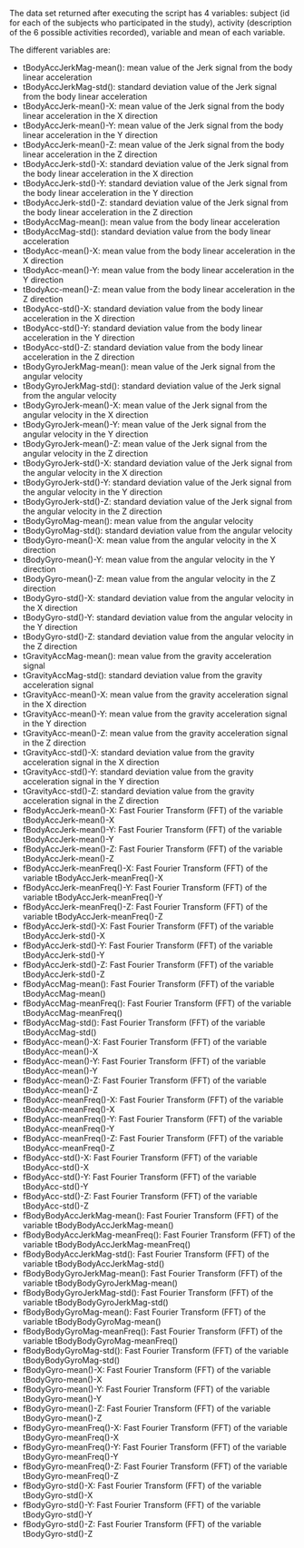 The data set returned after executing the script has 4 variables: subject (id for each of the subjects who participated in the study), activity (description of the 6 possible activities recorded), variable and mean of each variable.

The different variables are:

* tBodyAccJerkMag-mean(): mean value of the Jerk signal from the body linear acceleration
* tBodyAccJerkMag-std(): standard deviation value of the Jerk signal from the body linear acceleration 
* tBodyAccJerk-mean()-X: mean value of the Jerk signal from the body linear acceleration in the X direction
* tBodyAccJerk-mean()-Y: mean value of the Jerk signal from the body linear acceleration in the Y direction
* tBodyAccJerk-mean()-Z: mean value of the Jerk signal from the body linear acceleration in the Z direction
* tBodyAccJerk-std()-X: standard deviation value of the Jerk signal from the body linear acceleration in the X direction
* tBodyAccJerk-std()-Y: standard deviation value of the Jerk signal from the body linear acceleration in the Y direction
* tBodyAccJerk-std()-Z: standard deviation value of the Jerk signal from the body linear acceleration in the Z direction
* tBodyAccMag-mean(): mean value from the body linear acceleration 
* tBodyAccMag-std(): standard deviation value from the body linear acceleration 
* tBodyAcc-mean()-X: mean value from the body linear acceleration in the X direction
* tBodyAcc-mean()-Y: mean value from the body linear acceleration in the Y direction
* tBodyAcc-mean()-Z: mean value from the body linear acceleration in the Z direction
* tBodyAcc-std()-X: standard deviation value from the body linear acceleration in the X direction
* tBodyAcc-std()-Y: standard deviation value from the body linear acceleration in the Y direction
* tBodyAcc-std()-Z: standard deviation value from the body linear acceleration in the Z direction
* tBodyGyroJerkMag-mean(): mean value of the Jerk signal from the angular velocity 
* tBodyGyroJerkMag-std(): standard deviation value of the Jerk signal from the angular velocity 
* tBodyGyroJerk-mean()-X: mean value of the Jerk signal from the angular velocity in the X direction
* tBodyGyroJerk-mean()-Y: mean value of the Jerk signal from the angular velocity in the Y direction
* tBodyGyroJerk-mean()-Z: mean value of the Jerk signal from the angular velocity in the Z direction
* tBodyGyroJerk-std()-X: standard deviation value of the Jerk signal from the angular velocity in the X direction
* tBodyGyroJerk-std()-Y: standard deviation value of the Jerk signal from the angular velocity in the Y direction
* tBodyGyroJerk-std()-Z: standard deviation value of the Jerk signal from the angular velocity in the Z direction
* tBodyGyroMag-mean(): mean value from the angular velocity
* tBodyGyroMag-std(): standard deviation value from the angular velocity
* tBodyGyro-mean()-X: mean value from the angular velocity in the X direction
* tBodyGyro-mean()-Y: mean value from the angular velocity in the Y direction
* tBodyGyro-mean()-Z: mean value from the angular velocity in the Z direction
* tBodyGyro-std()-X: standard deviation value from the angular velocity in the X direction
* tBodyGyro-std()-Y: standard deviation value from the angular velocity in the Y direction
* tBodyGyro-std()-Z: standard deviation value from the angular velocity in the Z direction
* tGravityAccMag-mean(): mean value from the gravity acceleration signal
* tGravityAccMag-std(): standard deviation value from the gravity acceleration signal
* tGravityAcc-mean()-X: mean value from the gravity acceleration signal in the X direction
* tGravityAcc-mean()-Y: mean value from the gravity acceleration signal in the Y direction
* tGravityAcc-mean()-Z: mean value from the gravity acceleration signal in the Z direction
* tGravityAcc-std()-X: standard deviation value from the gravity acceleration signal in the X direction
* tGravityAcc-std()-Y: standard deviation value from the gravity acceleration signal in the Y direction 
* tGravityAcc-std()-Z: standard deviation value from the gravity acceleration signal in the Z direction
* fBodyAccJerk-mean()-X: Fast Fourier Transform (FFT) of the variable tBodyAccJerk-mean()-X
* fBodyAccJerk-mean()-Y: Fast Fourier Transform (FFT) of the variable tBodyAccJerk-mean()-Y
* fBodyAccJerk-mean()-Z: Fast Fourier Transform (FFT) of the variable tBodyAccJerk-mean()-Z
* fBodyAccJerk-meanFreq()-X: Fast Fourier Transform (FFT) of the variable tBodyAccJerk-meanFreq()-X
* fBodyAccJerk-meanFreq()-Y: Fast Fourier Transform (FFT) of the variable tBodyAccJerk-meanFreq()-Y
* fBodyAccJerk-meanFreq()-Z: Fast Fourier Transform (FFT) of the variable tBodyAccJerk-meanFreq()-Z
* fBodyAccJerk-std()-X: Fast Fourier Transform (FFT) of the variable tBodyAccJerk-std()-X
* fBodyAccJerk-std()-Y: Fast Fourier Transform (FFT) of the variable tBodyAccJerk-std()-Y
* fBodyAccJerk-std()-Z: Fast Fourier Transform (FFT) of the variable tBodyAccJerk-std()-Z
* fBodyAccMag-mean(): Fast Fourier Transform (FFT) of the variable tBodyAccMag-mean()
* fBodyAccMag-meanFreq(): Fast Fourier Transform (FFT) of the variable tBodyAccMag-meanFreq()
* fBodyAccMag-std(): Fast Fourier Transform (FFT) of the variable tBodyAccMag-std()
* fBodyAcc-mean()-X: Fast Fourier Transform (FFT) of the variable tBodyAcc-mean()-X
* fBodyAcc-mean()-Y: Fast Fourier Transform (FFT) of the variable tBodyAcc-mean()-Y
* fBodyAcc-mean()-Z: Fast Fourier Transform (FFT) of the variable tBodyAcc-mean()-Z
* fBodyAcc-meanFreq()-X: Fast Fourier Transform (FFT) of the variable tBodyAcc-meanFreq()-X
* fBodyAcc-meanFreq()-Y: Fast Fourier Transform (FFT) of the variable tBodyAcc-meanFreq()-Y
* fBodyAcc-meanFreq()-Z: Fast Fourier Transform (FFT) of the variable tBodyAcc-meanFreq()-Z
* fBodyAcc-std()-X: Fast Fourier Transform (FFT) of the variable tBodyAcc-std()-X
* fBodyAcc-std()-Y: Fast Fourier Transform (FFT) of the variable tBodyAcc-std()-Y
* fBodyAcc-std()-Z: Fast Fourier Transform (FFT) of the variable tBodyAcc-std()-Z
* fBodyBodyAccJerkMag-mean(): Fast Fourier Transform (FFT) of the variable tBodyBodyAccJerkMag-mean()
* fBodyBodyAccJerkMag-meanFreq(): Fast Fourier Transform (FFT) of the variable tBodyBodyAccJerkMag-meanFreq()
* fBodyBodyAccJerkMag-std(): Fast Fourier Transform (FFT) of the variable tBodyBodyAccJerkMag-std()
* fBodyBodyGyroJerkMag-mean(): Fast Fourier Transform (FFT) of the variable tBodyBodyGyroJerkMag-mean()
* fBodyBodyGyroJerkMag-std(): Fast Fourier Transform (FFT) of the variable tBodyBodyGyroJerkMag-std()
* fBodyBodyGyroMag-mean(): Fast Fourier Transform (FFT) of the variable tBodyBodyGyroMag-mean()
* fBodyBodyGyroMag-meanFreq(): Fast Fourier Transform (FFT) of the variable tBodyBodyGyroMag-meanFreq()
* fBodyBodyGyroMag-std(): Fast Fourier Transform (FFT) of the variable tBodyBodyGyroMag-std()
* fBodyGyro-mean()-X: Fast Fourier Transform (FFT) of the variable tBodyGyro-mean()-X
* fBodyGyro-mean()-Y: Fast Fourier Transform (FFT) of the variable tBodyGyro-mean()-Y
* fBodyGyro-mean()-Z: Fast Fourier Transform (FFT) of the variable tBodyGyro-mean()-Z
* fBodyGyro-meanFreq()-X: Fast Fourier Transform (FFT) of the variable tBodyGyro-meanFreq()-X
* fBodyGyro-meanFreq()-Y: Fast Fourier Transform (FFT) of the variable tBodyGyro-meanFreq()-Y
* fBodyGyro-meanFreq()-Z: Fast Fourier Transform (FFT) of the variable tBodyGyro-meanFreq()-Z
* fBodyGyro-std()-X: Fast Fourier Transform (FFT) of the variable tBodyGyro-std()-X
* fBodyGyro-std()-Y: Fast Fourier Transform (FFT) of the variable tBodyGyro-std()-Y
* fBodyGyro-std()-Z: Fast Fourier Transform (FFT) of the variable tBodyGyro-std()-Z
